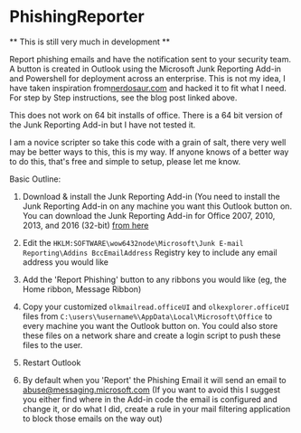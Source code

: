 # PhishingReporter

** This is still very much in development **

Report phishing emails and have the notification sent to your security team. A button is created in Outlook using the Microsoft Junk Reporting Add-in and Powershell for deployment across an enterprise. This is not my idea, I have taken inspiration from[nerdosaur.com]( http://www.nerdosaur.com/network-security/add-a-report-phishing-button-in-outlook) and hacked it to fit what I need. For step by Step instructions, see the blog post linked above.

This does not work on 64 bit installs of office. There is a 64 bit version of the Junk Reporting Add-in but I have not tested it.

I am a novice scripter so take this code with a grain of salt, there very well may be better ways to this, this is my way. If anyone knows of a better way to do this, that's free and simple to setup, please let me know.

Basic Outline:

1. Download & install the Junk Reporting Add-in (You need to install the Junk Reporting Add-in on any machine you want this Outlook button on. You can download the Junk Reporting Add-in for Office 2007, 2010, 2013, and 2016 (32-bit) [from here](https://www.microsoft.com/en-us/download/details.aspx?id=18275)

1. Edit the `HKLM:SOFTWARE\wow6432node\Microsoft\Junk E-mail Reporting\Addins BccEmailAddress` Registry key to include any email address you would like

1. Add the 'Report Phishing' button to any ribbons you would like (eg, the Home ribbon, Message Ribbon)

1. Copy your customized `olkmailread.officeUI` and `olkexplorer.officeUI` files from `C:\users\%username%\AppData\Local\Microsoft\Office` to every machine you want the Outlook button on. You could also store these files on a network share and create a login script to push these files to the user.

1. Restart Outlook

1. By default when you 'Report' the Phishing Email it will send an email to abuse@messaging.microsoft.com (If you want to avoid this I suggest you either find where in the Add-in code the email is configured and change it, or do what I did, create a rule in your mail filtering application to block those emails on the way out)
